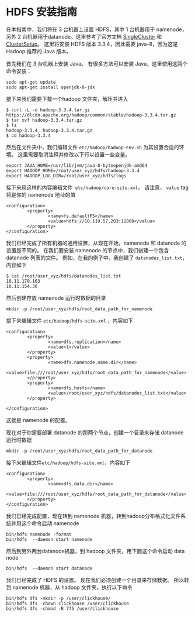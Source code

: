 
# HDFS 安装指南
在本指南中，我们将在 3 台机器上设置 HDFS，其中 1 台机器用于 namenode，另外 2 台机器用于datanode。这里参考了官方文档 [SingleCluster](https://hadoop.apache.org/docs/stable/hadoop-project-dist/hadoop-common/SingleCluster.html) 和 [ClusterSetup](https://hadoop.apache.org/docs/stable/hadoop-project-dist/hadoop-common/ClusterSetup.html)。 这里将安装 HDFS 版本 3.3.4，因此需要 java-8，因为这是 Hadoop 推荐的 Java 版本。

首先我们在 3 台机器上安装 Java。 有很多方法可以安装 Java，这里使用这两个命令安装：

```
sudo apt-get update
sudo apt-get install openjdk-8-jdk
```

接下来我们需要下载一个hadoop 文件夹，解压并进入

```
$ curl -L -o hadoop-3.3.4.tar.gz https://dlcdn.apache.org/hadoop/common/stable/hadoop-3.3.4.tar.gz
$ tar xvf hadoop-3.3.4.tar.gz
$ ls
hadoop-3.3.4  hadoop-3.3.4.tar.gz
$ cd hadoop-3.3.4
```

然后在文件夹中，我们编辑文件 `etc/hadoop/hadoop-env.sh` 为其设置合适的环境。 这里需要取消注释并修改以下行以设置一些变量。

```
export JAVA_HOME=/usr/lib/jvm/java-8-byteopenjdk-amd64
export HADOOP_HOME=/root/user_xyz/hdfs/hadoop-3.3.4
export HADOOP_LOG_DIR=/root/user_xyz/hdfs/logs
```

接下来用这样的内容编辑文件` etc/hadoop/core-site.xml`。 请注意， `value` tag 将是你的 namenode 地址的值

```
<configuration>
        <property>
                <name>fs.defaultFS</name>
                <value>hdfs://10.119.57.203:12000</value>
        </property>
</configuration>
```

我们已经完成了所有机器的通用设置，从现在开始，namenode 和 datanode 的设置是不同的。 在我们要安装 namenode 的节点中，我们创建一个包含 datanode 列表的文件。 例如，在我的例子中，我创建了 
`datanodes_list.txt`，内容如下

```
$ cat /root/user_xyz/hdfs/datanodes_list.txt
10.11.170.163
10.11.154.30
```

然后创建存放 namenode 运行时数据的目录

```
mkdir -p /root/user_xyz/hdfs/root_data_path_for_namenode
```

接下来编辑文件 `etc/hadoop/hdfs-site.xml` ，内容如下

```
<configuration>
        <property>
                <name>dfs.replication</name>
                <value>1</value>
        </property>
        <property>
                <name>dfs.namenode.name.dir</name>
                <value>file:///root/user_xyz/hdfs/root_data_path_for_namenode</value>
        </property>
        <property>
                <name>dfs.hosts</name>
                <value>/root/user_xyz/hdfs/datanodes_list.txt</value>
        </property>

</configuration>
```

这就是 namenode 的配置。 

现在对于你需要部署 datanode 的那两个节点，创建一个目录来存储 datanode 运行时数据

```
mkdir -p /root/user_xyz/hdfs/root_data_path_for_datanode
```

接下来编辑文件`etc/hadoop/hdfs-site.xml`，内容如下

```
<configuration>
        <property>
                <name>dfs.data.dir</name>
                <value>file:///root/user_xyz/hdfs/root_data_path_for_datanode</value>
        </property>
</configuration>
```

我们已经完成配置，现在转到 namenode 机器，转到hadoop分布格式化文件系统并用这个命令启动 namenode

```
bin/hdfs namenode -format
bin/hdfs  --daemon start namenode
```

然后到另外两台datanode机器，到 hadoop 文件夹，用下面这个命令启动 data node

```
bin/hdfs  --daemon start datanode
```

我们已经完成了 HDFS 的设置。 现在我们必须创建一个目录来存储数据。 所以转到 namenode 机器，从 hadoop 文件夹，执行以下命令

```
bin/hdfs dfs -mkdir -p /user/clickhouse/
bin/hdfs dfs -chown clickhouse /user/clickhouse
bin/hdfs dfs -chmod -R 775 /user/clickhouse
```
